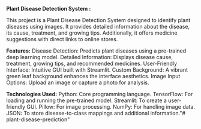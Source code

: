 **Plant Disease Detection System :**

This project is a Plant Disease Detection System designed to identify plant diseases using images. It provides detailed information about the disease, its cause, treatment, and growing tips. Additionally, it offers medicine suggestions with direct links to online stores.

**Features:**
Disease Detection: Predicts plant diseases using a pre-trained deep learning model.
Detailed Information: Displays disease cause, treatment, growing tips, and recommended medicines.
User-Friendly Interface: Intuitive GUI built with Streamlit.
Custom Background: A vibrant green leaf background enhances the interface aesthetics.
Image Input Options: Upload an image or capture a photo for analysis.

**Technologies Used:**
Python: Core programming language.
TensorFlow: For loading and running the pre-trained model.
Streamlit: To create a user-friendly GUI.
Pillow: For image processing.
NumPy: For handling image data.
JSON: To store disease-to-class mappings and additional information."# plant-disease-prediction" 
